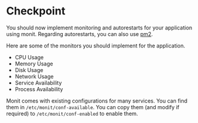 # Checkpoint

You should now implement monitoring and autorestarts for your application using monit. Regarding autorestarts, you can also use [pm2](https://pm2.keymetrics.io/).

Here are some of the monitors you should implement for the application.

*   CPU Usage
*   Memory Usage
*   Disk Usage
*   Network Usage
*   Service Availability
*   Process Availability

Monit comes with existing configurations for many services. You can find them in `/etc/monit/conf-available`. You can copy them (and modify if required) to `/etc/monit/conf-enabled` to enable them.